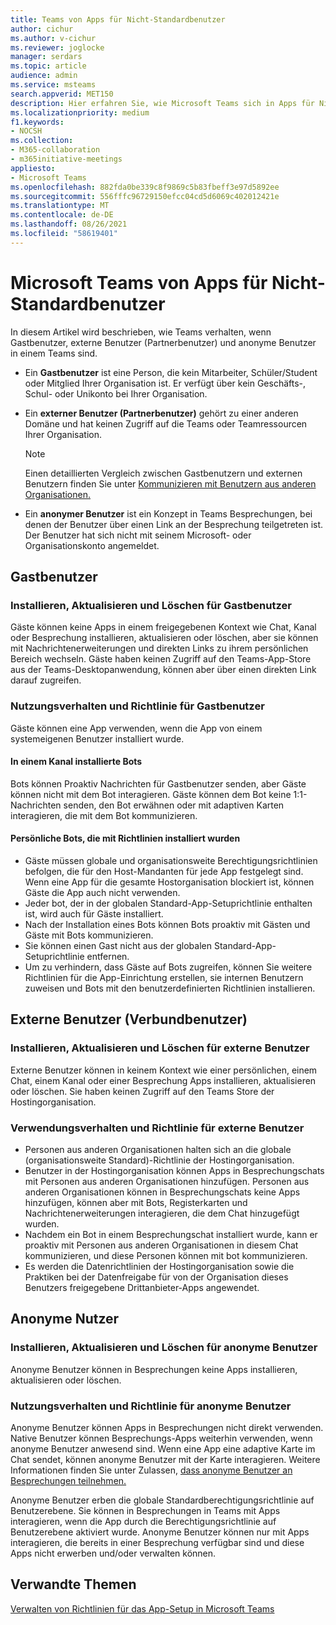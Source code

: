 ```yaml
---
title: Teams von Apps für Nicht-Standardbenutzer
author: cichur
ms.author: v-cichur
ms.reviewer: joglocke
manager: serdars
ms.topic: article
audience: admin
ms.service: msteams
search.appverid: MET150
description: Hier erfahren Sie, wie Microsoft Teams sich in Apps für Nicht-Standardbenutzer verhalten.
ms.localizationpriority: medium
f1.keywords:
- NOCSH
ms.collection:
- M365-collaboration
- m365initiative-meetings
appliesto:
- Microsoft Teams
ms.openlocfilehash: 882fda0be339c8f9869c5b83fbeff3e97d5892ee
ms.sourcegitcommit: 556fffc96729150efcc04cd5d6069c402012421e
ms.translationtype: MT
ms.contentlocale: de-DE
ms.lasthandoff: 08/26/2021
ms.locfileid: "58619401"
---
```

# <a name="microsoft-teams-apps-behavior-for-non-standard-users"></a>Microsoft Teams von Apps für Nicht-Standardbenutzer

In diesem Artikel wird beschrieben, wie Teams verhalten, wenn Gastbenutzer, externe Benutzer (Partnerbenutzer) und anonyme Benutzer in einem Teams sind.

- Ein **Gastbenutzer** ist eine Person, die kein Mitarbeiter, Schüler/Student oder Mitglied Ihrer Organisation ist. Er verfügt über kein Geschäfts-, Schul- oder Unikonto bei Ihrer Organisation.

- Ein **externer Benutzer (Partnerbenutzer)** gehört zu einer anderen Domäne und hat keinen Zugriff auf die Teams oder Teamressourcen Ihrer Organisation.

  > [!Note]
  > Einen detaillierten Vergleich zwischen Gastbenutzern und externen Benutzern finden Sie unter [Kommunizieren mit Benutzern aus anderen Organisationen.](./communicate-with-users-from-other-organizations.md)

- Ein **anonymer Benutzer** ist ein Konzept in Teams Besprechungen, bei denen der Benutzer über einen Link an der Besprechung teilgetreten ist. Der Benutzer hat sich nicht mit seinem Microsoft- oder Organisationskonto angemeldet.

## <a name="guest-users"></a>Gastbenutzer

### <a name="install-update-and-delete-for-guest-users"></a>Installieren, Aktualisieren und Löschen für Gastbenutzer

Gäste können keine Apps in einem freigegebenen Kontext wie Chat, Kanal oder Besprechung installieren, aktualisieren oder löschen, aber sie können mit Nachrichtenerweiterungen und direkten Links zu ihrem persönlichen Bereich wechseln. Gäste haben keinen Zugriff auf den Teams-App-Store aus der Teams-Desktopanwendung, können aber über einen direkten Link darauf zugreifen.

### <a name="usage-behavior-and-policy-for-guest-users"></a>Nutzungsverhalten und Richtlinie für Gastbenutzer

Gäste können eine App verwenden, wenn die App von einem systemeigenen Benutzer installiert wurde.

#### <a name="bots-installed-to-a-channel"></a>In einem Kanal installierte Bots

Bots können Proaktiv Nachrichten für Gastbenutzer senden, aber Gäste können nicht mit dem Bot interagieren. Gäste können dem Bot keine 1:1-Nachrichten senden, den Bot erwähnen oder mit adaptiven Karten interagieren, die mit dem Bot kommunizieren.

#### <a name="personal-bots-installed-with-policies"></a>Persönliche Bots, die mit Richtlinien installiert wurden

- Gäste müssen globale und organisationsweite Berechtigungsrichtlinien befolgen, die für den Host-Mandanten für jede App festgelegt sind. Wenn eine App für die gesamte Hostorganisation blockiert ist, können Gäste die App auch nicht verwenden.
- Jeder bot, der in der globalen Standard-App-Setuprichtlinie enthalten ist, wird auch für Gäste installiert.
- Nach der Installation eines Bots können Bots proaktiv mit Gästen und Gäste mit Bots kommunizieren.
- Sie können einen Gast nicht aus der globalen Standard-App-Setuprichtlinie entfernen.
- Um zu verhindern, dass Gäste auf Bots zugreifen, können Sie weitere Richtlinien für die App-Einrichtung erstellen, sie internen Benutzern zuweisen und Bots mit den benutzerdefinierten Richtlinien installieren.

## <a name="external-federated-users"></a>Externe Benutzer (Verbundbenutzer)

### <a name="install-update-and-delete-for-external-users"></a>Installieren, Aktualisieren und Löschen für externe Benutzer

Externe Benutzer können in keinem Kontext wie einer persönlichen, einem Chat, einem Kanal oder einer Besprechung Apps installieren, aktualisieren oder löschen. Sie haben keinen Zugriff auf den Teams Store der Hostingorganisation.

### <a name="usage-behavior-and-policy-for-external-users"></a>Verwendungsverhalten und Richtlinie für externe Benutzer

- Personen aus anderen Organisationen halten sich an die globale (organisationsweite Standard)-Richtlinie der Hostingorganisation.
- Benutzer in der Hostingorganisation können Apps in Besprechungschats mit Personen aus anderen Organisationen hinzufügen. Personen aus anderen Organisationen können in Besprechungschats keine Apps hinzufügen, können aber mit Bots, Registerkarten und Nachrichtenerweiterungen interagieren, die dem Chat hinzugefügt wurden.
- Nachdem ein Bot in einem Besprechungschat installiert wurde, kann er proaktiv mit Personen aus anderen Organisationen in diesem Chat kommunizieren, und diese Personen können mit bot kommunizieren.
- Es werden die Datenrichtlinien der Hostingorganisation sowie die Praktiken bei der Datenfreigabe für von der Organisation dieses Benutzers freigegebene Drittanbieter-Apps angewendet.

## <a name="anonymous-users"></a>Anonyme Nutzer

### <a name="install-update-and-delete-for-anonymous-users"></a>Installieren, Aktualisieren und Löschen für anonyme Benutzer

Anonyme Benutzer können in Besprechungen keine Apps installieren, aktualisieren oder löschen.

### <a name="usage-behavior-and-policy-for-anonymous-users"></a>Nutzungsverhalten und Richtlinie für anonyme Benutzer

Anonyme Benutzer können Apps in Besprechungen nicht direkt verwenden. Native Benutzer können Besprechungs-Apps weiterhin verwenden, wenn anonyme Benutzer anwesend sind. Wenn eine App eine adaptive Karte im Chat sendet, können anonyme Benutzer mit der Karte interagieren. Weitere Informationen finden Sie unter Zulassen, [dass anonyme Benutzer an Besprechungen teilnehmen.](meeting-settings-in-teams.md#allow-anonymous-users-to-join-meetings)

Anonyme Benutzer erben die globale Standardberechtigungsrichtlinie auf Benutzerebene. Sie können in Besprechungen in Teams mit Apps interagieren, wenn die App durch die Berechtigungsrichtlinie auf Benutzerebene aktiviert wurde. Anonyme Benutzer können nur mit Apps interagieren, die bereits in einer Besprechung verfügbar sind und diese Apps nicht erwerben und/oder verwalten können.

## <a name="related-topics"></a>Verwandte Themen

[Verwalten von Richtlinien für das App-Setup in Microsoft Teams](teams-app-setup-policies.md)
